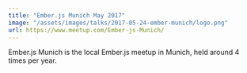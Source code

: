 ```yaml
---
title: "Ember.js Munich May 2017"
image: "/assets/images/talks/2017-05-24-ember-munich/logo.png"
url: https://www.meetup.com/Ember-js-Munich/
---
```


Ember.js Munich is the local Ember.js meetup in Munich, held around 4 times per
year.